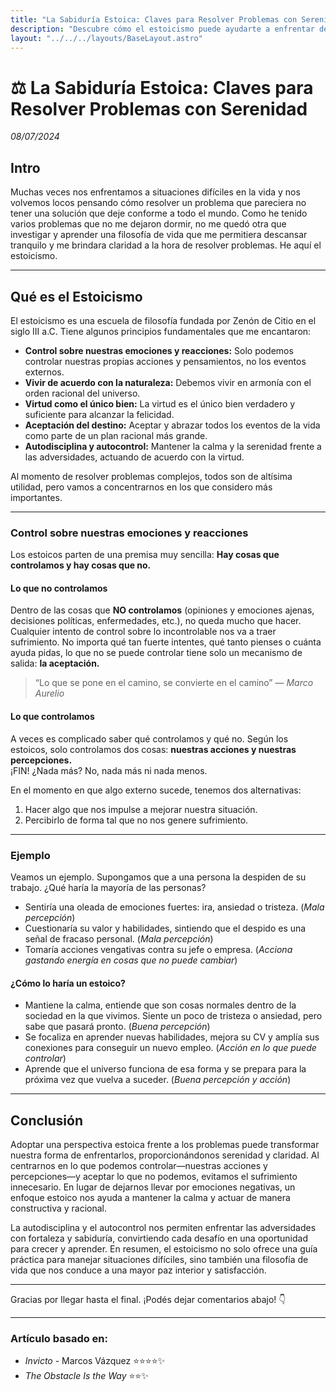 ```yaml
---
title: "La Sabiduría Estoica: Claves para Resolver Problemas con Serenidad"
description: "Descubre cómo el estoicismo puede ayudarte a enfrentar desafíos con calma y claridad."
layout: "../../../layouts/BaseLayout.astro"
---
```


# ⚖️ La Sabiduría Estoica: Claves para Resolver Problemas con Serenidad

*08/07/2024*

## Intro

Muchas veces nos enfrentamos a situaciones difíciles en la vida y nos volvemos locos pensando cómo resolver un problema que pareciera no tener una solución que deje conforme a todo el mundo. Como he tenido varios problemas que no me dejaron dormir, no me quedó otra que investigar y aprender una filosofía de vida que me permitiera descansar tranquilo y me brindara claridad a la hora de resolver problemas. He aquí el estoicismo.

---

## Qué es el Estoicismo

El estoicismo es una escuela de filosofía fundada por Zenón de Citio en el siglo III a.C. Tiene algunos principios fundamentales que me encantaron:

- **Control sobre nuestras emociones y reacciones:** Solo podemos controlar nuestras propias acciones y pensamientos, no los eventos externos.
- **Vivir de acuerdo con la naturaleza:** Debemos vivir en armonía con el orden racional del universo.
- **Virtud como el único bien:** La virtud es el único bien verdadero y suficiente para alcanzar la felicidad.
- **Aceptación del destino:** Aceptar y abrazar todos los eventos de la vida como parte de un plan racional más grande.
- **Autodisciplina y autocontrol:** Mantener la calma y la serenidad frente a las adversidades, actuando de acuerdo con la virtud.

Al momento de resolver problemas complejos, todos son de altísima utilidad, pero vamos a concentrarnos en los que considero más importantes.

---

### Control sobre nuestras emociones y reacciones

Los estoicos parten de una premisa muy sencilla: **Hay cosas que controlamos y hay cosas que no.**

#### Lo que no controlamos

Dentro de las cosas que **NO controlamos** (opiniones y emociones ajenas, decisiones políticas, enfermedades, etc.), no queda mucho que hacer. Cualquier intento de control sobre lo incontrolable nos va a traer sufrimiento. No importa qué tan fuerte intentes, qué tanto pienses o cuánta ayuda pidas, lo que no se puede controlar tiene solo un mecanismo de salida: **la aceptación.**

> “Lo que se pone en el camino, se convierte en el camino” — *Marco Aurelio*

#### Lo que controlamos

A veces es complicado saber qué controlamos y qué no. Según los estoicos, solo controlamos dos cosas: **nuestras acciones y nuestras percepciones.**  
¡FIN! ¿Nada más? No, nada más ni nada menos.

En el momento en que algo externo sucede, tenemos dos alternativas:  
1. Hacer algo que nos impulse a mejorar nuestra situación.  
2. Percibirlo de forma tal que no nos genere sufrimiento.

---

### Ejemplo

Veamos un ejemplo. Supongamos que a una persona la despiden de su trabajo. ¿Qué haría la mayoría de las personas?

- Sentiría una oleada de emociones fuertes: ira, ansiedad o tristeza. (*Mala percepción*)
- Cuestionaría su valor y habilidades, sintiendo que el despido es una señal de fracaso personal. (*Mala percepción*)
- Tomaría acciones vengativas contra su jefe o empresa. (*Acciona gastando energía en cosas que no puede cambiar*)

#### ¿Cómo lo haría un estoico?

- Mantiene la calma, entiende que son cosas normales dentro de la sociedad en la que vivimos. Siente un poco de tristeza o ansiedad, pero sabe que pasará pronto. (*Buena percepción*)
- Se focaliza en aprender nuevas habilidades, mejora su CV y amplía sus conexiones para conseguir un nuevo empleo. (*Acción en lo que puede controlar*)
- Aprende que el universo funciona de esa forma y se prepara para la próxima vez que vuelva a suceder. (*Buena percepción y acción*)

---

## Conclusión

Adoptar una perspectiva estoica frente a los problemas puede transformar nuestra forma de enfrentarlos, proporcionándonos serenidad y claridad. Al centrarnos en lo que podemos controlar—nuestras acciones y percepciones—y aceptar lo que no podemos, evitamos el sufrimiento innecesario. En lugar de dejarnos llevar por emociones negativas, un enfoque estoico nos ayuda a mantener la calma y actuar de manera constructiva y racional.

La autodisciplina y el autocontrol nos permiten enfrentar las adversidades con fortaleza y sabiduría, convirtiendo cada desafío en una oportunidad para crecer y aprender. En resumen, el estoicismo no solo ofrece una guía práctica para manejar situaciones difíciles, sino también una filosofía de vida que nos conduce a una mayor paz interior y satisfacción.

---

Gracias por llegar hasta el final. ¡Podés dejar comentarios abajo! 👇

---

### Artículo basado en:

- *Invicto* - Marcos Vázquez ⭐⭐⭐⭐✨  
- *The Obstacle Is the Way* ⭐⭐✨